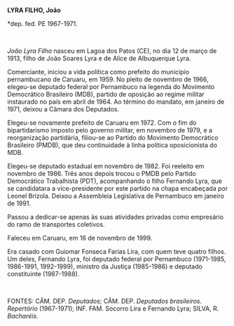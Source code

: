 **LYRA FILHO, João**

\*dep. fed. PE 1967-1971.

 

*João Lyra Filho* nasceu em Lagoa dos Patos (CE), no dia 12 de março de
1913, filho de João Soares Lyra e de Alice de Albuquerque Lyra.

Comerciante, iniciou a vida política como prefeito do município
pernambucano de Caruaru, em 1959. No pleito de novembro de 1966,
elegeu-se deputado federal por Pernambuco na legenda do Movimento
Democrático Brasileiro (MDB), partido de oposição ao regime militar
instaurado no país em abril de 1964. Ao término do mandato, em janeiro
de 1971, deixou a Câmara dos Deputados.

Elegeu-se novamente prefeito de Caruaru em 1972. Com o fim do
bipartidarismo imposto pelo governo militar, em novembro de 1979, e a
reorganização partidária, filiou-se ao Partido do Movimento Democrático
Brasileiro (PMDB), que deu continuidade à linha política oposicionista
do MDB.

Elegeu-se deputado estadual em novembro de 1982. Foi reeleito em
novembro de 1986. Três anos depois trocou o PMDB pelo Partido
Democrático Trabalhista (PDT), acompanhando o filho Fernando Lyra, que
se candidatara a vice-presidente por este partido na chapa encabeçada
por Leonel Brizola. Deixou a Assembleia Legislativa de Pernambuco em
janeiro de 1991.

Passou a dedicar-se apenas às suas atividades privadas como empresário
do ramo de transportes coletivos.

Faleceu em Caruaru, em 16 de novembro de 1999.

Era casado com Guiomar Fonseca Farias Lira, com quem teve quatro filhos.
Um deles, Fernando Lyra, foi deputado federal por Pernambuco (1971-1985,
1986-1991, 1992-1999), ministro da Justiça (1985-1986) e deputado
constituinte (1987-1988).

 

FONTES: CÂM. DEP. *Deputados*; CÂM. DEP. *Deputados brasileiros.
Repertório* (1967-1971); INF. FAM. Socorro Lira e Fernando Lyra; SILVA,
R. *Bacharéis*.

 
